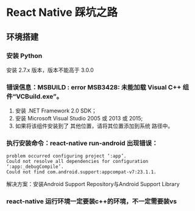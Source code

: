 # React Native 踩坑之路
## 环境搭建
### 安装 Python
安装 2.7.x 版本，版本不能高于 3.0.0

### 错误信息：MSBUILD : error MSB3428: 未能加载 Visual C++ 组件“VCBuild.exe”。
1. 安装 .NET Framework 2.0 SDK； 
2. 安装 Microsoft Visual Studio 2005 或 2013 或 2015; 
3. 如果将该组件安装到了 其他位置，请将其位置添加到系统 路径中。

### 执行安装命令：react-native run-android 出现错误：
```
problem occurred configuring project ‘:app’. 
Could not resolve all dependencies for configuration ‘:app:_debugCompile’. 
Could not find com.android.support:appcompat-v7:23.1.1.
```

解决方案：安装Android Support Repository与Android Support Library

### react-native 运行环境一定要装c++的环境，不一定需要装vs